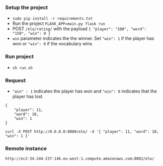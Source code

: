 ### Setup the project

 * ```sudo pip install -r requirements.txt```
 * Run the project ```FLASK_APP=main.py flask run```
 * POST ```/elo/rating/``` with the payload ```{ "player": "100", "word": "150", "win": 0 }```
 * ```win``` parameter indicates the the winner. Set ```"win": 1``` if the player has won or ```"win": 0``` if the vocabulary wins

### Run project

 * ```sh run.sh``` 

### Request

 * ```"win" : 1``` indicates the player has won and ```"win": 0``` indicates that the player has lost 

```
{
	"player": 11,
	"word": 10,
	"win": 1
}
```

```
curl -X POST http://0.0.0.0:8080/elo/ -d '{ "player": 11, "word": 10, "win": 1 }'
```

### Remote instance

```http://ec2-34-244-237-146.eu-west-1.compute.amazonaws.com:8082/elo/```

